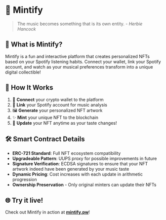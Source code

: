 # 🎵 Mintify

> The music becomes something that is its own entity.
>  _- Herbie Hancock_

## 🌟 What is Mintify?

Mintify is a fun and interactive platform that creates personalized NFTs based on your Spotify listening habits. Connect your wallet, link your Spotify account, and watch as your musical preferences transform into a unique digital collectible!

## 🚀 How It Works

1.  🧩 **Connect** your crypto wallet to the platform
2.  🔗 **Link** your Spotify account for music analysis
3.  🖼️ **Generate** your personalized NFT artwork
4.  ✨ **Mint** your unique NFT to the blockchain
5.  🔄 **Update** your NFT anytime as your taste changes!

## 🛠️ Smart Contract Details

- **ERC-721 Standard**: Full NFT ecosystem compatibility
- **Upgradeable Pattern**: UUPS proxy for possible improvements in future
- **Signature Verification**: ECDSA signatures to ensure that your NFT artwork indeed have been generated by your music taste
- **Dynamic Pricing**: Cost increases with each update in arithmetic progression
- **Ownership Preservation** - Only original minters can update their NFTs

## 🌐 Try it live!

Check out Mintify in action at **[mintify.pw](https://mintify.pw/)**!
